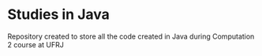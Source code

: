 # Studies in Java

Repository created to store all the code created in Java during Computation 2 course at UFRJ
